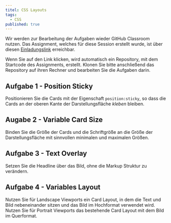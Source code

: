 ```yaml
---
titel: CSS Layouts
tags: 
  - CSS
published: true
---
```



Wir werden zur Bearbeitung der Aufgaben wieder GitHub Classroom nutzen. Das Assignment, welches für diese Session erstellt wurde, ist über diesen [Einladungslink](https://classroom.github.com/a/HhhEDPth) erreichbar.

Wenn Sie auf den Link klicken, wird automatisch ein Repository, mit dem Startcode des Assignments, erstellt. Klonen Sie bitte anschließend das Repository auf ihren Rechner und bearbeiten Sie die Aufgaben darin.

## Aufgabe 1 - Position Sticky
Positionieren Sie die Cards mit der Eigenschaft `position:sticky`, so dass die Cards an der oberen Kante der Darstellungsfläche *kleben* bleiben.

## Augabe 2 - Variable Card Size
Binden Sie die Größe der Cards und die Schriftgröße an die Größe der Darstellungsfläche mit sinnvollen minimalen und maximalen Größen.

## Aufgabe 3 - Text Overlay
Setzen Sie die Headline über das Bild, ohne die Markup Struktur zu verändern.

## Aufgabe 4 - Variables Layout
Nutzen Sie für Landscape Viewports ein Card Layout, in dem die Text und Bild nebeneinander sitzen und das Bild im Hochformat verwendet wird. Nutzen Sie für Portrait Viewports das bestehende Card Layout mit dem Bild im Querformat.
